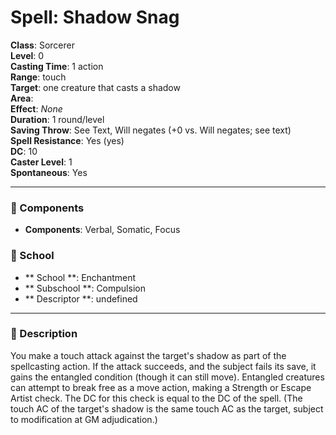 
# Spell: Shadow Snag
**Class**: Sorcerer  
**Level**: 0  
**Casting Time**: 1 action  
**Range**: touch  
**Target**: one creature that casts a shadow  
**Area**:   
**Effect**: _None_  
**Duration**: 1 round/level  
**Saving Throw**: See Text, Will negates (+0 vs. Will negates; see text)  
**Spell Resistance**: Yes (yes)  
**DC**: 10  
**Caster Level**: 1  
**Spontaneous**: Yes

---

### 🔮 Components
- **Components**: Verbal, Somatic, Focus

### 🏫 School
- ** School **: Enchantment
- ** Subschool **: Compulsion
- ** Descriptor **: undefined
---

### 📜 Description
You make a touch attack against the target's shadow as part of the spellcasting action. If the attack succeeds, and the subject fails its save, it gains the entangled condition (though it can still move). Entangled creatures can attempt to break free as a move action, making a Strength or Escape Artist check. The DC for this check is equal to the DC of the spell. (The touch AC of the target's shadow is the same touch AC as the target, subject to modification at GM adjudication.)
